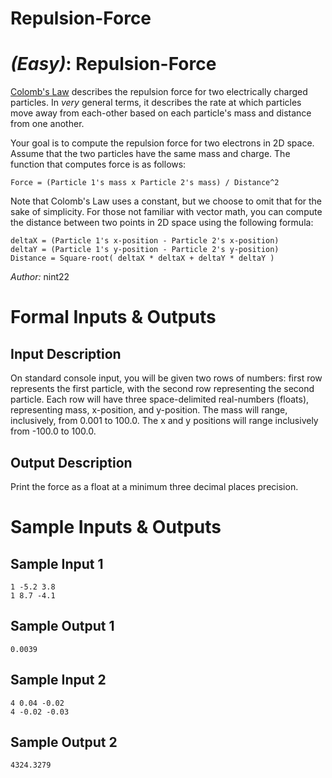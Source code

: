 # Repulsion-Force
<div class="md"><h1><a href="#EasyIcon"></a> <em>(Easy)</em>: Repulsion-Force</h1>
<p><a href="http://en.wikipedia.org/wiki/Coulomb%27s_law">Colomb's Law</a> describes the repulsion force for two electrically charged particles. In <em>very</em> general terms, it describes the rate at which particles move away from each-other based on each particle's mass and distance from one another.</p>
<p>Your goal is to compute the repulsion force for two electrons in 2D space. Assume that the two particles have the same mass and charge. The function that computes force is as follows:</p>
<pre><code>Force = (Particle 1's mass x Particle 2's mass) / Distance^2
</code></pre>
<p>Note that Colomb's Law uses a constant, but we choose to omit that for the sake of simplicity. For those not familiar with vector math, you can compute the distance between two points in 2D space using the following formula:</p>
<pre><code>deltaX = (Particle 1's x-position - Particle 2's x-position)
deltaY = (Particle 1's y-position - Particle 2's y-position)
Distance = Square-root( deltaX * deltaX + deltaY * deltaY )
</code></pre>
<p><em>Author:</em> nint22</p>
<h1>Formal Inputs &amp; Outputs</h1>
<h2>Input Description</h2>
<p>On standard console input, you will be given two rows of numbers: first row represents the first particle, with the second row representing the second particle. Each row will have three space-delimited real-numbers (floats), representing mass, x-position, and y-position. The mass will range, inclusively, from 0.001 to 100.0. The x and y positions will range inclusively from -100.0 to 100.0.</p>
<h2>Output Description</h2>
<p>Print the force as a float at a minimum three decimal places precision.</p>
<h1>Sample Inputs &amp; Outputs</h1>
<h2>Sample Input 1</h2>
<pre><code>1 -5.2 3.8
1 8.7 -4.1
</code></pre>
<h2>Sample Output 1</h2>
<pre><code>0.0039
</code></pre>
<h2>Sample Input 2</h2>
<pre><code>4 0.04 -0.02
4 -0.02 -0.03
</code></pre>
<h2>Sample Output 2</h2>
<pre><code>4324.3279
</code></pre>
</div>
